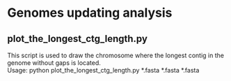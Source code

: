 # Genomes updating analysis
## plot_the_longest_ctg_length.py
This script is used to draw the chromosome where the longest contig in the genome without gaps is located.  
Usage: python plot_the_longest_ctg_length.py *.fasta *.fasta *.fasta
